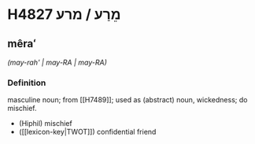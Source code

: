 # H4827 מֵרַע / מרע

## mêraʻ

_(may-rah' | may-RA | may-RA)_

### Definition

masculine noun; from [[H7489]]; used as (abstract) noun, wickedness; do mischief.

- (Hiphil) mischief
- ([[lexicon-key|TWOT]]) confidential friend
